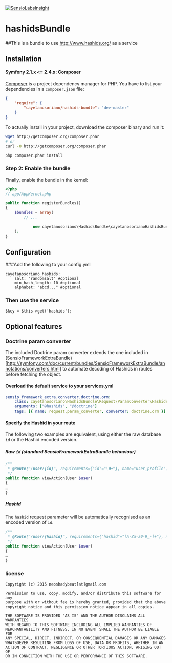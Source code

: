[![SensioLabsInsight](https://insight.sensiolabs.com/projects/3ad118ec-c1b8-44e1-b92c-c51369a52bc3/mini.png)](https://insight.sensiolabs.com/projects/3ad118ec-c1b8-44e1-b92c-c51369a52bc3)

hashidsBundle
=============

##This is a bundle to use http://www.hashids.org/ as a service

## Installation


#### Symfony 2.1.x <= 2.4.x: Composer

[Composer](http://packagist.org/about-composer) is a project dependency manager for PHP. You have to list
your dependencies in a `composer.json` file:

``` json
{
    "require": {
        "cayetanosoriano/hashids-bundle": "dev-master"
    }
}
```
To actually install in your project, download the composer binary and run it:

``` bash
wget http://getcomposer.org/composer.phar
# or
curl -O http://getcomposer.org/composer.phar

php composer.phar install
```

### Step 2: Enable the bundle

Finally, enable the bundle in the kernel:

``` php
<?php
// app/AppKernel.php

public function registerBundles()
{
    $bundles = array(
        // ...

            new cayetanosoriano\HashidsBundle\cayetanosorianoHashidsBundle(),
    );
}
```

## Configuration
###Add the following to your config.yml
```
cayetanosoriano_hashids:
    salt: "randomsalt" #optional
    min_hash_length: 10 #optional
    alphabet: "abcd..." #optional
```

### Then use the service
```
$kcy = $this->get('hashids');
```

## Optional features

### Doctrine param converter

The included Doctrine param converter extends the one included in
(SensioFrameworkExtraBundle)[http://symfony.com/doc/current/bundles/SensioFrameworkExtraBundle/annotations/converters.html]
to automate decoding of Hashids in routes before fetching the object.

#### Overload the default service to your services.yml

```yaml
sensio_framework_extra.converter.doctrine.orm:
    class: cayetanosoriano\HashidsBundle\Request\ParamConverter\HashidsDoctrineParamConverter
    arguments: ["@hashids", "@doctrine"]
    tags: [{ name: request.param_converter, converter: doctrine.orm }]
```

#### Specify the Hashid in your route

The following two examples are equivalent, using either the raw database `id` or
the Hashid encoded version.

##### Raw `id` (standard SensioFrameworkExtraBundle behaviour)

```php
/**
 * @Route("/user/{id}", requirements={"id"="\d+"}, name="user_profile")
 */
public function viewAction(User $user)
{
…
}
```

##### Hashid

The `hashid` request parameter will be automatically recognised as an encoded
version of `id`.

```php
/**
 * @Route("/user/{hashid}", requirements={"hashid"="[A-Za-z0-9_-]+"}, name="user_profile")
 */
public function viewAction(User $user)
{
…
}
```

### license
```
Copyright (c) 2015 neoshadybeat[at]gmail.com

Permission to use, copy, modify, and/or distribute this software for any
purpose with or without fee is hereby granted, provided that the above
copyright notice and this permission notice appear in all copies.

THE SOFTWARE IS PROVIDED "AS IS" AND THE AUTHOR DISCLAIMS ALL WARRANTIES
WITH REGARD TO THIS SOFTWARE INCLUDING ALL IMPLIED WARRANTIES OF
MERCHANTABILITY AND FITNESS. IN NO EVENT SHALL THE AUTHOR BE LIABLE FOR
ANY SPECIAL, DIRECT, INDIRECT, OR CONSEQUENTIAL DAMAGES OR ANY DAMAGES
WHATSOEVER RESULTING FROM LOSS OF USE, DATA OR PROFITS, WHETHER IN AN
ACTION OF CONTRACT, NEGLIGENCE OR OTHER TORTIOUS ACTION, ARISING OUT OF
OR IN CONNECTION WITH THE USE OR PERFORMANCE OF THIS SOFTWARE.
```

